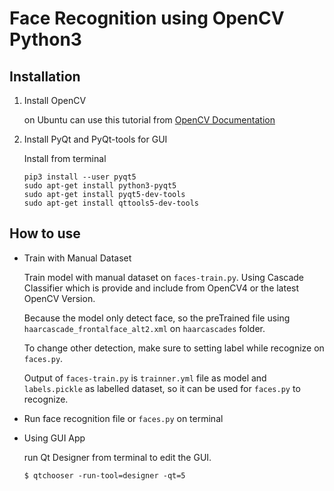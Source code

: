 # Face Recognition using OpenCV Python3

## Installation

1. Install OpenCV
   
   on Ubuntu can use this tutorial from [OpenCV Documentation](https://docs.opencv.org/4.5.2/d2/de6/tutorial_py_setup_in_ubuntu.html)
   
2. Install PyQt and PyQt-tools for GUI

   Install from terminal
   ```
   pip3 install --user pyqt5  
   sudo apt-get install python3-pyqt5  
   sudo apt-get install pyqt5-dev-tools
   sudo apt-get install qttools5-dev-tools
   ```

## How to use

- Train with Manual Dataset

   Train model with manual dataset on `faces-train.py`. Using Cascade Classifier which is provide and include from OpenCV4 or the latest OpenCV Version.
   
   Because the model only detect face, so the preTrained file using `haarcascade_frontalface_alt2.xml` on `haarcascades` folder.
   
   To change other detection, make sure to setting label while recognize on `faces.py`.
   
   Output of `faces-train.py` is `trainner.yml` file as model and `labels.pickle` as labelled dataset, so it can be used for `faces.py` to recognize.
   
- Run face recognition file or `faces.py` on terminal

- Using GUI App

   run Qt Designer from terminal to edit the GUI.

   `$ qtchooser -run-tool=designer -qt=5`

